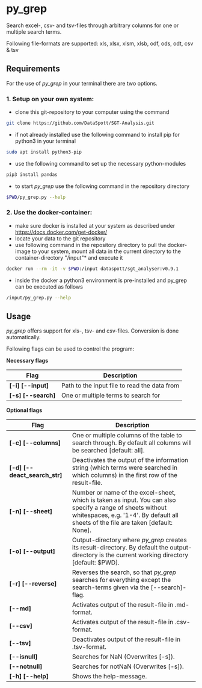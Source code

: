 # py_grep

Search excel-, csv- and tsv-files through arbitrary columns for one or multiple search terms.

Following file-formats are supported:
xls, xlsx, xlsm, xlsb, odf, ods, odt, csv & tsv

## Requirements
For the use of *py_grep* in your terminal there are two options.

### 1. Setup on your own system:
* clone this git-repository to your computer using the command
```bash
git clone https://github.com/DataSpott/SGT-Analysis.git
```
* if not already installed use the following command to install pip for python3 in your terminal
```bash
sudo apt install python3-pip
```
* use the following command to set up the necessary python-modules
```bash
pip3 install pandas
```
* to start *py_grep* use the following command in the repository directory
```bash
$PWD/py_grep.py --help
```

### 2. Use the docker-container:
* make sure docker is installed at your system as described under https://docs.docker.com/get-docker/
* locate your data to the git repository
* use following command in the repository directory to pull the docker-image to your system, mount all data in the current directory to the container-directory "/input"* and execute it
```bash
docker run --rm -it -v $PWD:/input dataspott/sgt_analyser:v0.9.1
```
* inside the docker a python3 environment is pre-installed and py_grep can be executed as follows
```bash
/input/py_grep.py --help
```

## Usage
*py_grep* offers support for xls-, tsv- and csv-files. Conversion is done automatically.

Following flags can be used to control the program:

**Necessary flags**

Flag|Description
-|-
**[-i]  [--input]**|Path to the input file to read the data from
**[-s]  [--search]**|One or multiple terms to search for

**Optional flags**

Flag|Description
-|-
**[-c]  [--columns]**|One or multiple columns of the table to search through. By default all columns will be searched [default: all].
**[-d]  [--deact_search_str]**|Deactivates the output of the information string (which terms were searched in which columns) in the first row of the result-file.
**[-n]  [--sheet]**|Number or name of the excel-sheet, which is taken as input. You can also specify a range of sheets without whitespaces, e.g. '1-4'. By default all sheets of the file are taken [default: None].
**[-o]  [--output]**|Output-directory where *py_grep* creates its result-directory. By default the output-directory is the current working directory [default: $PWD].
**[-r]  [--reverse]**|Reverses the search, so that *py_grep* searches for everything except the search-terms given via the [--search]-flag.
**[--md]**|Activates output of the result-file in .md-format.
**[--csv]**|Activates output of the result-file in .csv-format.
**[--tsv]**|Deactivates output of the result-file in .tsv-format.
**[--isnull]**|Searches for NaN (Overwrites [-s]).
**[--notnull]**|Searches for notNaN (Overwrites [-s]).
**[-h]  [--help]**|Shows the help-message.
